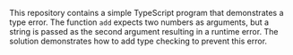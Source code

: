 This repository contains a simple TypeScript program that demonstrates a type error. The function `add` expects two numbers as arguments, but a string is passed as the second argument resulting in a runtime error. The solution demonstrates how to add type checking to prevent this error.
